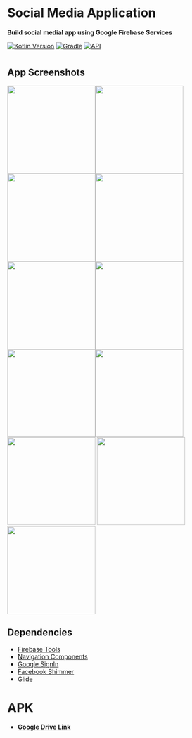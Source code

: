 # Social Media Application
**Build social medial app using Google Firebase Services**


[![Kotlin Version](https://img.shields.io/badge/kotlin-1.7.20-blue.svg)](http://kotlinlang.org/)
[![Gradle](https://img.shields.io/badge/gradle-7.3.1-blue.svg)](https://lv.binarybabel.org/catalog/gradle/latest)
[![API](https://img.shields.io/badge/API-21%2B-blue.svg?style=flat)](https://android-arsenal.com/api?level=21)
#

## **App Screenshots**

<img src="https://i.imgur.com/RqSH22T.png" width="200"><img src="https://i.imgur.com/fCXBhUw.png" width="200">
<img src="https://i.imgur.com/RlnOq0B.png" width="200"><img src="https://i.imgur.com/wjyFubC.png" width="200">
<img src="https://i.imgur.com/TAT4TX6.png" width="200"><img src="https://i.imgur.com/nGsl1r3.png" width="200">
<img src="https://i.imgur.com/m3YH3dy.png" width="200"><img src="https://i.imgur.com/q3dxM9K.png" width="200">
<img src="https://i.imgur.com/6HQqbw3.png" width="200">
<img src="https://i.imgur.com/pp6NZ4b.png" width="200">
<img src="https://i.imgur.com/lXfrFNy.png" width="200">



## **Dependencies**
-  [Firebase Tools](https://firebase.google.com/)
-  [Navigation Components](https://developer.android.com/guide/navigation/navigation-getting-started)
-  [Google SignIn](https://ads.google.com/intl/en_eg/home/)
-  [Facebook Shimmer](https://facebook.github.io/shimmer-android/)
-  [Glide](https://square.github.io/picasso/)

#

# APK
- **<a href="https://drive.google.com/file/d/1NwFsdcy_ohs0gIGY8Z8cYAIFT1ecrFJQ/view?usp=share_link">Google Drive Link</a>**
